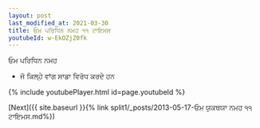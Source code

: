 ```yaml
---
layout: post
last_modified_at: 2021-03-30
title: ਓਮ ਪਰਿਧਿਨ ਨਮਹ ੧੧ ਟਾਇਮਸ
youtubeId: w-EkOZjZ0fk
---
```

 
 
 ਓਮ ਪਰਿਧਿਨ ਨਮਹ  
 
 -  ਜੋ ਕਿਲ੍ਹੇ ਵਾਂਗ ਸਾਡਾ ਵਿਰੋਧ ਕਰਦੇ ਹਨ 
 
  
 
  
 
 
 
 
 
 


{% include youtubePlayer.html id=page.youtubeId %}
 
[Next]({{ site.baseurl }}{% link  split1/_posts/2013-05-17-ਓਮ ਯੁਕਥਯਾ ਨਮਹ ੧੧ ਟਾਇਮਸ.md%})
 
